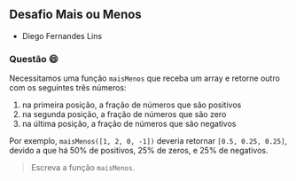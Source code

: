 ## Desafio Mais ou Menos

- Diego Fernandes Lins

### Questão 😄

Necessitamos uma função `maisMenos` que receba um array e retorne outro com os seguintes três números:

1.  na primeira posição, a fração de números que são positivos
2.  na segunda posição, a fração de números que são zero
3.  na última posição, a fração de números que são negativos

Por exemplo, `maisMenos([1, 2, 0, -1])` deveria retornar `[0.5, 0.25, 0.25]`, devido a que há 50% de positivos, 25% de zeros, e 25% de negativos.

> Escreva a função `maisMenos`.
